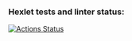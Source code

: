 ### Hexlet tests and linter status:
[![Actions Status](https://github.com/Onfire22/frontend-project-12/actions/workflows/hexlet-check.yml/badge.svg)](https://github.com/Onfire22/frontend-project-12/actions)